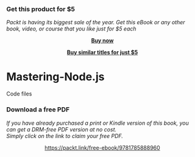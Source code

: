 
### Get this product for $5

<i>Packt is having its biggest sale of the year. Get this eBook or any other book, video, or course that you like just for $5 each</i>


<b><p align='center'>[Buy now](https://packt.link/9781785888960)</p></b>


<b><p align='center'>[Buy similar titles for just $5](https://subscription.packtpub.com/search)</p></b>


# Mastering-Node.js
Code files
### Download a free PDF

 <i>If you have already purchased a print or Kindle version of this book, you can get a DRM-free PDF version at no cost.<br>Simply click on the link to claim your free PDF.</i>
<p align="center"> <a href="https://packt.link/free-ebook/9781785888960">https://packt.link/free-ebook/9781785888960 </a> </p>